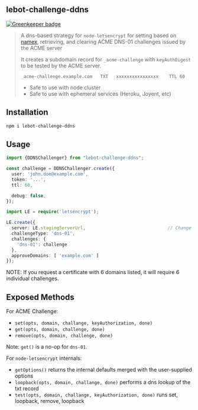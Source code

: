 lebot-challenge-ddns
----

[![Greenkeeper badge](https://badges.greenkeeper.io/taoyuan/lebot-challenge-ddns.svg)](https://greenkeeper.io/)

> A dns-based strategy for `node-letsencrypt` for setting based on [namex](github.com/taoyuan.namex), retrieving,
and clearing ACME DNS-01 challenges issued by the ACME server
>
> It creates a subdomain record for `_acme-challenge` with `keyAuthDigest`
to be tested by the ACME server.
>
> ```
> _acme-challenge.example.com   TXT   xxxxxxxxxxxxxxxx    TTL 60
> ```
>
> * Safe to use with node cluster
> * Safe to use with ephemeral services (Heroku, Joyent, etc)

## Installation

```bash
npm i lebot-challenge-ddns
```

## Usage

```typescript
import {DDNSChallenger} from "lebot-challenge-ddns";

const challenge = DDNSChallenger.create({
  user: 'john.doe@example.com',
  token: '...',
  ttl: 60,

  debug: false,
});

import LE = require('letsencrypt');

LE.create({
  server: LE.stagingServerUrl,                               // Change to LE.productionServerUrl in production
  challengeType: 'dns-01',
  challenges: {
    'dns-01': challenge
  },
  approveDomains: [ 'example.com' ]
});
```

NOTE: If you request a certificate with 6 domains listed,
it will require 6 individual challenges.

## Exposed Methods

For ACME Challenge:

* `set(opts, domain, challange, keyAuthorization, done)`
* `get(opts, domain, challenge, done)`
* `remove(opts, domain, challenge, done)`

Note: `get()` is a no-op for `dns-01`.

For `node-letsencrypt` internals:

* `getOptions()` returns the internal defaults merged with the user-supplied options
* `loopback(opts, domain, challange, done)` performs a dns lookup of the txt record
* `test(opts, domain, challange, keyAuthorization, done)` runs set, loopback, remove, loopback

